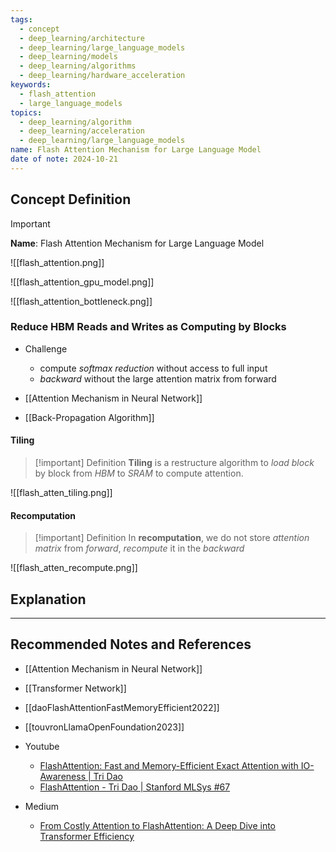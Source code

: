 ```yaml
---
tags:
  - concept
  - deep_learning/architecture
  - deep_learning/large_language_models
  - deep_learning/models
  - deep_learning/algorithms
  - deep_learning/hardware_acceleration
keywords:
  - flash_attention
  - large_language_models
topics:
  - deep_learning/algorithm
  - deep_learning/acceleration
  - deep_learning/large_language_models
name: Flash Attention Mechanism for Large Language Model
date of note: 2024-10-21
---
```


## Concept Definition

>[!important]
>**Name**: Flash Attention Mechanism for Large Language Model




![[flash_attention.png]]

![[flash_attention_gpu_model.png]]

![[flash_attention_bottleneck.png]]

### Reduce HBM Reads and Writes as Computing by Blocks

- Challenge
	- compute *softmax reduction* without access to full input
	- *backward* without the large attention matrix from forward

- [[Attention Mechanism in Neural Network]]
- [[Back-Propagation Algorithm]]

#### Tiling

>[!important] Definition
>**Tiling** is a restructure algorithm to *load block* by block from *HBM* to *SRAM* to compute attention.

![[flash_atten_tiling.png]]

#### Recomputation

>[!important] Definition
>In **recomputation**, we do not store *attention matrix* from *forward*, *recompute* it in the *backward*

![[flash_atten_recompute.png]]




## Explanation





-----------
##  Recommended Notes and References


- [[Attention Mechanism in Neural Network]]
- [[Transformer Network]]

- [[daoFlashAttentionFastMemoryEfficient2022]]
- [[touvronLlamaOpenFoundation2023]]

- Youtube
	- [FlashAttention: Fast and Memory-Efficient Exact Attention with IO-Awareness | Tri Dao](https://www.youtube.com/watch?v=FThvfkXWqtE)
	- [FlashAttention - Tri Dao | Stanford MLSys #67](https://www.youtube.com/watch?v=gMOAud7hZg4)
- Medium
	- [From Costly Attention to FlashAttention: A Deep Dive into Transformer Efficiency](https://generativeai.pub/from-costly-attention-to-flashattention-a-deep-dive-into-transformer-efficiency-62a7bcbf43d6)